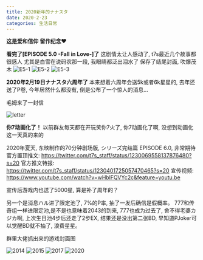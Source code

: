 ```yaml
---
title: 2020新年的ナナスタ
date: 2020-2-23
categories: 生活日常
---
```


**这是爱和信仰**
**留作纪念❤**

**看完了[EPISODE 5.0 -Fall in Love-]了**
这剧情太让人感动了, t7s最近几个故事都很感人
尤其是白雪在说码农那一段, 我眼睛都泛出泪水了
保存了结尾封面, 吹爆茂木
![E5-1](/images/t7s2020/E5-1.jpg)
![E5-2](/images/t7s2020/E5-2.jpg)
![E5-3](/images/t7s2020/E5-3.jpg)

**2020年2月19日ナナスタ六周年了**
本来想着六周年会送5k或者6k星星的, 去年还送了P卷, 今年居然什么都没有, 倒是公布了一个惊人的消息...

毛姆来了一封信

![letter](/images/t7s2020/letter.jpg)

**你7动画化了！**
以前群友每天都在开玩笑你7火了, 你7动画化了啊, 没想到动画化这一天真的来的

2020年夏天, 东映制作的70分钟剧场版, シリーズ完结篇 EPISODE 6.0, 非常期待
官方置顶推文: <https://twitter.com/t7s_staff/status/1230069558137876480?s=20>
官方推文特报: <https://twitter.com/t7s_staff/status/1230401725057470465?s=20>
宣传视频: <https://www.youtube.com/watch?v=wHblFQVYc2c&feature=youtu.be>

宣传后游戏内也送了5000星, 算是补了周年的？

另一个是消息ハル进了限定池了, 7%的P率, 抽了一发后确信是假概率。
777和传奇组一样进限定池,是不是也意味着2043的到来, 777也成为过去了, 舍不得老婆カジカ啊, 上次生日池4步后还走了2步EX, 结果还是没出第二张BD, 早知道PJoker可以觉醒BD就不抽了, 浪费星星。

群里大佬抓出来的游戏封面图

![2014](/images/t7s2020/KV-2014.jpg)
![2015](/images/t7s2020/KV-2015.jpg)
![2017](/images/t7s2020/KV-2017.jpg)
![2020](/images/t7s2020/KV-2020.jpg)
